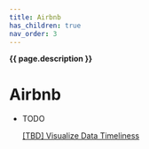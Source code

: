 ```yaml
---
title: Airbnb
has_children: true
nav_order: 3
---
```

**{{ page.description }}**

# Airbnb

- TODO

  [[TBD] Visualize Data Timeliness](https://medium.com/airbnb-engineering/visualizing-data-timeliness-at-airbnb-ee638fdf4710)

